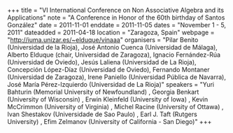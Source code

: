 +++
title = "VI International Conference on Non Associative Algebra and its Applications"
note = "A Conference in Honor of the 60th birthday of Santos González"
date = 2011-11-01
enddate = 2011-11-05
dates = "November 1 - 5, 2011"
dateadded = 2011-04-18
location = "Zaragoza, Spain"
webpage = "http://iuma.unizar.es/~elduque/vinaaa"
organisers = "Pilar Benito (Universidad de la Rioja),      José Antonio Cuenca (Universidad de Málaga),      Alberto Elduque (chair, Universidad de Zaragoza),      Ignacio Fernández-Rúa (Universidad de Oviedo),      Jesús Laliena (Universidad de La Rioja),      Concepción López-Díaz (Universidad de Oviedo),      Fernando Montaner (Universidad de Zaragoza),      Irene Paniello (Universidad Pública de Navarra),      José María Pérez-Izquierdo (Universidad de La Rioja)"
speakers = "Yuri Bahturin (Memorial University of Newfoundland) ,    Georgia Benkart (University of Wisconsin) ,    Erwin Kleinfeld (University of Iowa) ,    Kevin McCrimmon (University of Virginia) ,    Michel Racine (University of Ottawa) ,    Ivan Shestakov (Universidade de Sao Paulo) ,    Earl J. Taft (Rutgers University) ,    Efim Zelmanov (University of California - San Diego)"
+++
